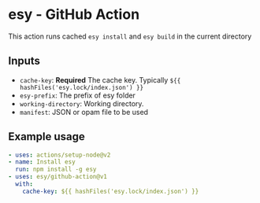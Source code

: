 # esy - GitHub Action

This action runs cached `esy install` and `esy build` in the current directory

## Inputs

- `cache-key`: **Required** The cache key. Typically
  `${{ hashFiles('esy.lock/index.json') }}`
- `esy-prefix`: The prefix of esy folder
- `working-directory`: Working directory.
- `manifest`: JSON or opam file to be used

## Example usage

```yml
- uses: actions/setup-node@v2
- name: Install esy
  run: npm install -g esy
- uses: esy/github-action@v1
  with:
    cache-key: ${{ hashFiles('esy.lock/index.json') }}
```
